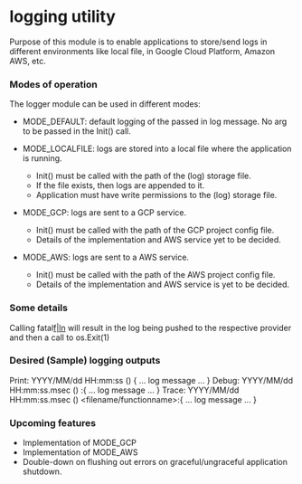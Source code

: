 # logging utility

Purpose of this module is to enable applications to store/send logs in different environments like local file, in Google Cloud Platform, Amazon AWS, etc.

### Modes of operation

The logger module can be used in different modes:

- MODE_DEFAULT: default logging of the passed in log message. No arg to be passed in the Init() call.

- MODE_LOCALFILE: logs are stored into a local file where the application is running.

  - Init() must be called with the path of the (log) storage file.
  - If the file exists, then logs are appended to it.
  - Application must have write permissions to the (log) storage file.

- MODE_GCP: logs are sent to a GCP service.

  - Init() must be called with the path of the GCP project config file.
  - Details of the implementation and AWS service yet to be decided.

- MODE_AWS: logs are sent to a AWS service.
  - Init() must be called with the path of the AWS project config file.
  - Details of the implementation and AWS service is yet to be decided.

### Some details

Calling fatal[f|ln]() will result in the log being pushed to the respective provider and then a call to os.Exit(1)

### Desired (Sample) logging outputs

Print:
YYYY/MM/dd HH:mm:ss (<SEV>) { ... log message ... }
Debug:
YYYY/MM/dd HH:mm:ss.msec (<SEV>) <functionname>:{ ... log message ... }
Trace:
YYYY/MM/dd HH:mm:ss.msec (<SEV>) <filename/functionname>:{ ... log message ... }

### Upcoming features

- Implementation of MODE_GCP
- Implementation of MODE_AWS
- Double-down on flushing out errors on graceful/ungraceful application shutdown.
